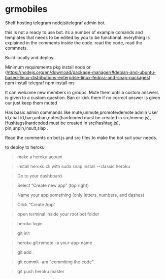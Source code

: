 # grmobiles
Shelf hosting telegram nodejs\telegraf admin bot.

this is not a ready to use bot.
its a number of example comands and templates that needs to be edited by you to be functional.
everything is explained in the comments inside the code.
read the code, read the commnets.

Build locally and deploy.

Minimum requirements
pkg install node or (https://nodejs.org/en/download/package-manager/#debian-and-ubuntu-based-linux-distributions-enterprise-linux-fedora-and-snap-packages)
npm install telegraf
npm install ms

It can welcome new members in groups. Mute them until a custom answers is given to a custom question.
Ban or kick them if no correct answer is given our just keep them muted

Has basic admin commands like mute,unmute,promote\demote admin
User id,chat id,ban,unban,notes(hardcoded must be created in src/memo.js),
Hushtags(hardcoded must be created in src/hashtag.js), pin,unpin,insult,slap .
 

Read the comments on bot.js and src files to make the bot suit your needs.

to deploy to heroku

>make a heroku acount  

>install heroku cli with sudo snap install --classic heroku

>Go to your dashboard

>Select “Create new app” (top right)

>Name your app something (only letters, numbers, and dashes)

>Click “Create App”

>open terminal inside your root bot folder

>heroku login

>git init

>heroku git:remote -a your-app-name

>git add .

>git commit -am "commiting the code"

>git push heroku master
